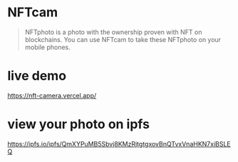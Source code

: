 # NFTcam
> NFTphoto is a photo with the ownership proven with NFT on blockchains. You can use NFTcam to take these NFTphoto on your mobile phones.

# live demo
https://nft-camera.vercel.app/
# view your photo on ipfs
https://ipfs.io/ipfs/QmXYPuMB5Sbvj8KMzRjtgtgxovBnQTvxVnaHKN7xiBSLEQ

 
